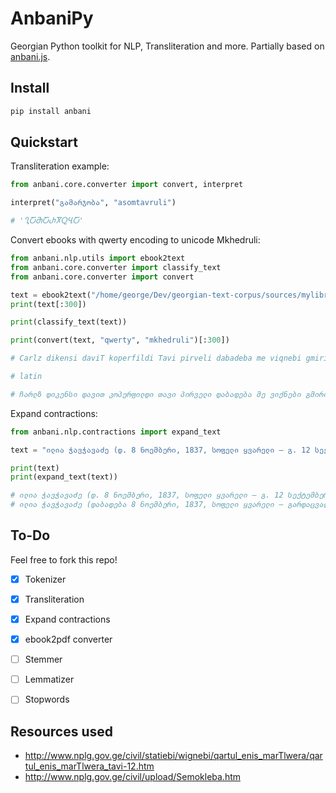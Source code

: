 # AnbaniPy

Georgian Python toolkit for NLP, Transliteration and more. Partially based on [anbani.js](https://github.com/anbani/anbani.js).  

## Install

```bash
pip install anbani
```

## Quickstart

Transliteration example:

```python
from anbani.core.converter import convert, interpret

interpret("გამარჯობა", "asomtavruli")

# 'ႢႠႫႠႰႿႭႡႠ'
```

Convert ebooks with qwerty encoding to unicode Mkhedruli:

```python
from anbani.nlp.utils import ebook2text
from anbani.core.converter import classify_text
from anbani.core.converter import convert

text = ebook2text("/home/george/Dev/georgian-text-corpus/sources/mylibrary/raw/files/ჩარლზ დიკენსი - დევიდ კოპერფილდი.pdf")
print(text[:300])

print(classify_text(text))

print(convert(text, "qwerty", "mkhedruli")[:300])

# Carlz dikensi daviT koperfildi Tavi pirveli dabadeba me viqnebi gmiri Cemive sakuTari Tavgadasavlisa Tu sxva...

# latin

# ჩარლზ დიკენსი დავით კოპერფილდი თავი პირველი დაბადება მე ვიქნები გმირი ჩემივე საკუთარი თავგადასავლისა თუ სხვა...
```

Expand contractions:

```python
from anbani.nlp.contractions import expand_text

text = "ილია ჭავჭავაძე (დ. 8 ნოემბერი, 1837, სოფელი ყვარელი — გ. 12 სექტემბერი, 1907, წიწამური)"

print(text)
print(expand_text(text))

# ილია ჭავჭავაძე (დ. 8 ნოემბერი, 1837, სოფელი ყვარელი — გ. 12 სექტემბერი, 1907, წიწამური)
# ილია ჭავჭავაძე (დაბადება 8 ნოემბერი, 1837, სოფელი ყვარელი — გარდაცვალება 12 სექტემბერი, 1907, წიწამური)

```

## To-Do

Feel free to fork this repo!  

- [x] Tokenizer
- [x] Transliteration 
- [x] Expand contractions
- [x] ebook2pdf converter
- [ ] Stemmer
- [ ] Lemmatizer
- [ ] Stopwords


## Resources used

- http://www.nplg.gov.ge/civil/statiebi/wignebi/qartul_enis_marTlwera/qartul_enis_marTlwera_tavi-12.htm
- http://www.nplg.gov.ge/civil/upload/Semokleba.htm
